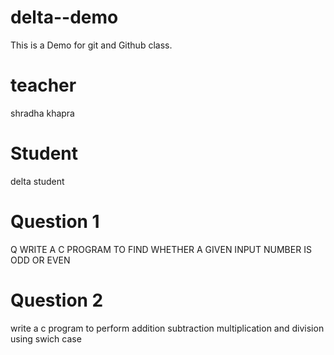 # delta--demo
This is a Demo for git and Github class.

# teacher
shradha khapra

# Student
delta student
# Question 1
Q WRITE A C PROGRAM TO FIND WHETHER A GIVEN INPUT NUMBER IS ODD OR EVEN
# Question 2
write a c program to perform addition subtraction multiplication and division using swich case